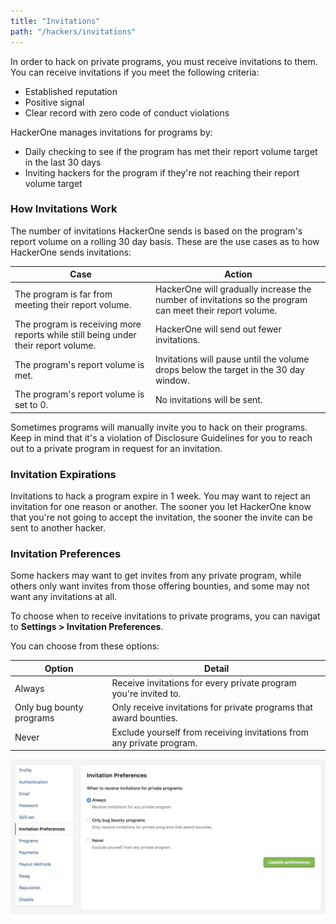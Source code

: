 ```yaml
---
title: "Invitations"
path: "/hackers/invitations"
---
```


In order to hack on private programs, you must receive invitations to them. You can receive invitations if you meet the following criteria:
* Established reputation
* Positive signal
* Clear record with zero code of conduct violations

HackerOne manages invitations for programs by:
* Daily checking to see if the program has met their report volume target in the last 30 days
* Inviting hackers for the program if they're not reaching their report volume target

### How Invitations Work
The number of invitations HackerOne sends is based on the program's report volume on a rolling 30 day basis. These are the use cases as to how HackerOne sends invitations:

Case | Action
---- | ------
The program is far from meeting their report volume. | HackerOne will gradually increase the number of invitations so the program can meet their report volume.
The program is receiving more reports while still being under their report volume. | HackerOne will send out fewer invitations.
The program's report volume is met. | Invitations will pause until the volume drops below the target in the 30 day window.
The program's report volume is set to 0. | No invitations will be sent.

Sometimes programs will manually invite you to hack on their programs. Keep in mind that it's a violation of Disclosure Guidelines for you to reach out to a private program in request for an invitation. 

### Invitation Expirations
Invitations to hack a program expire in 1 week. You may want to reject an invitation for one reason or another. The sooner you let HackerOne know that you're not going to accept the invitation, the sooner the invite can be sent to another hacker. 

### Invitation Preferences
Some hackers may want to get invites from any private program, while others only want invites from those offering bounties, and some may not want any invitations at all. 

To choose when to receive invitations to private programs, you can navigat to **Settings > Invitation Preferences**.

You can choose from these options:

Option | Detail
------ | ------
Always | Receive invitations for every private program you're invited to.
Only bug bounty programs | Only receive invitations for private programs that award bounties. 
Never | Exclude yourself from receiving invitations from any private program. 

![invitation-hackers-1](./images/invitations-hackers-1.png)
